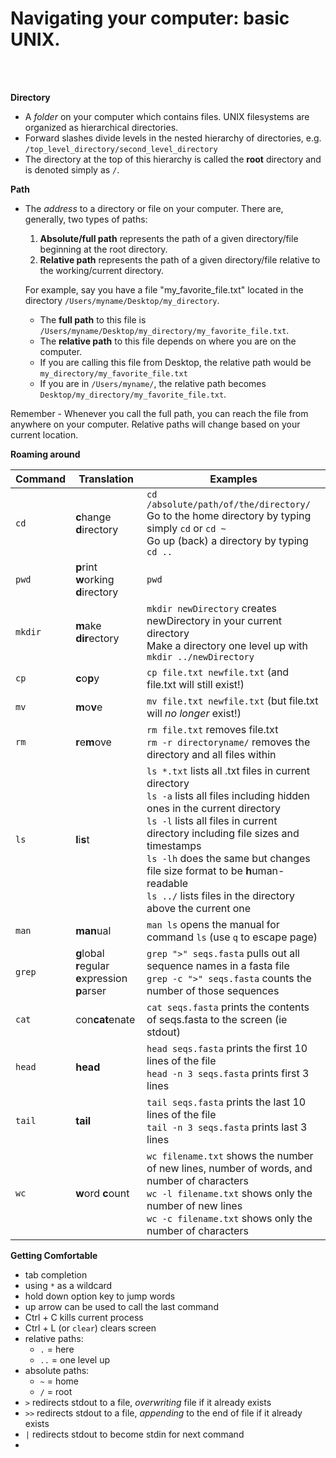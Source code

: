 # Navigating your computer: basic UNIX.
<br><br>

**Directory**
  - A *folder* on your computer which contains files. UNIX filesystems are organized as hierarchical directories. 
  - Forward slashes divide levels in the nested hierarchy of directories, e.g. `/top_level_directory/second_level_directory`
  - The directory at the top of this hierarchy is called the **root** directory and is denoted simply as `/`. 

**Path**
  - The *address* to a directory or file on your computer. There are, generally, two types of paths:
    1. **Absolute/full path** represents the path of a given directory/file beginning at the root directory.
    2. **Relative path** represents the path of a given directory/file relative to the working/current directory.

    For example, say you have a file "my\_favorite\_file.txt" located in the directory `/Users/myname/Desktop/my_directory`.
    - The **full path** to this file  is `/Users/myname/Desktop/my_directory/my_favorite_file.txt`.  
    - The **relative path** to this file depends on where you are on the computer. 
     - If you are calling this file from Desktop, the relative path would be `my_directory/my_favorite_file.txt`
     - If you are in `/Users/myname/`, the relative path becomes `Desktop/my_directory/my_favorite_file.txt`.
    
   Remember - Whenever you call the full path, you can reach the file from anywhere on your computer. Relative paths will change based on your current location.

**Roaming around**

Command | Translation | Examples
--------|-------------|---------
`cd` | **c**hange **d**irectory | `cd /absolute/path/of/the/directory/` <br> Go to the home directory by typing simply  `cd` or `cd ~` <br> Go up (back) a directory by typing `cd ..`
`pwd` | **p**rint **w**orking **d**irectory | `pwd`
`mkdir` | **m**ake **dir**ectory | `mkdir newDirectory` creates newDirectory in your current directory <br> Make a directory one level up with `mkdir ../newDirectory`
`cp` | **c**o**p**y | `cp file.txt newfile.txt` (and file.txt will still exist!)
`mv` | **m**o**v**e | `mv file.txt newfile.txt` (but file.txt will *no longer* exist!)
`rm` | **r**e**m**ove | `rm file.txt` removes file.txt <br> `rm -r directoryname/` removes the directory and all files within
`ls` | **l**i**s**t | `ls *.txt` lists all .txt files in current directory <br> `ls -a` lists all files including hidden ones in the current directory <br> `ls -l` lists all files in current directory including file sizes and timestamps <br> `ls -lh` does the same but changes file size format to be **h**uman-readable <br> `ls ../` lists files in the directory above the current one
`man` | **man**ual | `man ls` opens the manual for command `ls` (use `q` to escape page)
`grep` | **g**lobal **r**egular <br> **e**xpression **p**arser |  `grep ">" seqs.fasta` pulls out all sequence names in a fasta file <br> `grep -c ">" seqs.fasta` counts the number of those sequences <br> 
`cat` | con**cat**enate | `cat seqs.fasta` prints the contents of seqs.fasta to the screen (ie stdout)
`head` | **head** | `head seqs.fasta` prints the first 10 lines of the file <br> `head -n 3 seqs.fasta` prints first 3 lines
`tail` | **tail** | `tail seqs.fasta` prints the last 10 lines of the file <br> `tail -n 3 seqs.fasta` prints last 3 lines
`wc` | **w**ord **c**ount | `wc filename.txt` shows the number of new lines, number of words, and number of characters <br> `wc -l filename.txt` shows only the number of new lines <br> `wc -c filename.txt` shows only the number of characters

**Getting Comfortable**
  - tab completion
  - using `*` as a wildcard
  - hold down option key to jump words
  - up arrow can be used to call the last command
  - Ctrl + C kills current process
  - Ctrl + L (or `clear`) clears screen
  - relative paths:
    - `.` = here
    - `..` = one level up 
  - absolute paths:
    - `~` = home
    - `/` = root
  - `>` redirects stdout to a file, *overwriting* file if it already exists
  - `>>` redirects stdout to a file, *appending* to the end of file if it already exists
  - `|` redirects stdout to become stdin for next command
  - 







